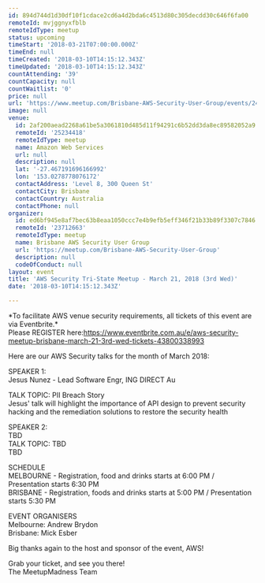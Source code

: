 ```yaml
---
id: 894d744d1d30df10f1cdace2cd6a4d2bda6c4513d80c305decdd30c646f6fa00
remoteId: mvjggnyxfblb
remoteIdType: meetup
status: upcoming
timeStart: '2018-03-21T07:00:00.000Z'
timeEnd: null
timeCreated: '2018-03-10T14:15:12.343Z'
timeUpdated: '2018-03-10T14:15:12.343Z'
countAttending: '39'
countCapacity: null
countWaitlist: '0'
price: null
url: 'https://www.meetup.com/Brisbane-AWS-Security-User-Group/events/247609998/'
image: null
venue:
  id: 2af200aead2268a61be5a3061810d485d11f94291c6b52dd3da8ec89582052a9
  remoteId: '25234418'
  remoteIdType: meetup
  name: Amazon Web Services
  url: null
  description: null
  lat: '-27.467191696166992'
  lon: '153.0278778076172'
  contactAddress: 'Level 8, 300 Queen St'
  contactCity: Brisbane
  contactCountry: Australia
  contactPhone: null
organizer:
  id: ed6bf945e8af7bec63b8eaa1050ccc7e4b9efb5eff346f21b33b89f3307c7846
  remoteId: '23712663'
  remoteIdType: meetup
  name: Brisbane AWS Security User Group
  url: 'https://meetup.com/Brisbane-AWS-Security-User-Group'
  description: null
  codeOfConduct: null
layout: event
title: 'AWS Security Tri-State Meetup - March 21, 2018 (3rd Wed)'
date: '2018-03-10T14:15:12.343Z'

---
```

<p>*To facilitate AWS venue security requirements, all tickets of this event are via Eventbrite.*<br/>Please REGISTER here:<a href="https://www.eventbrite.com.au/e/aws-security-meetup-brisbane-march-21-3rd-wed-tickets-43800338993" class="linkified">https://www.eventbrite.com.au/e/aws-security-meetup-brisbane-march-21-3rd-wed-tickets-43800338993</a></p> <p>Here are our AWS Security talks for the month of March 2018:</p> <p>SPEAKER 1:<br/>Jesus Nunez - Lead Software Engr, ING DIRECT Au</p> <p>TALK TOPIC: PII Breach Story<br/>Jesus' talk will highlight the importance of API design to prevent security hacking and the remediation solutions to restore the security health</p> <p>SPEAKER 2:<br/>TBD<br/>TALK TOPIC: TBD<br/>TBD</p> <p>SCHEDULE<br/>MELBOURNE - Registration, food and drinks starts at 6:00 PM / Presentation starts 6:30 PM<br/>BRISBANE - Registration, foods and drinks starts at 5:00 PM / Presentation starts 5:30 PM</p> <p>EVENT ORGANISERS<br/>Melbourne: Andrew Brydon<br/>Brisbane: Mick Esber</p> <p>Big thanks again to the host and sponsor of the event, AWS!</p> <p>Grab your ticket, and see you there!<br/>The MeetupMadness Team</p>
